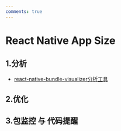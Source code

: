 ```yaml
---
comments: true
---
```


# React Native App Size

## 1.分析

- [react-native-bundle-visualizer分析工具](https://github.com/IjzerenHein/react-native-bundle-visualizer)

## 2.优化

## 3.包监控 与 代码提醒